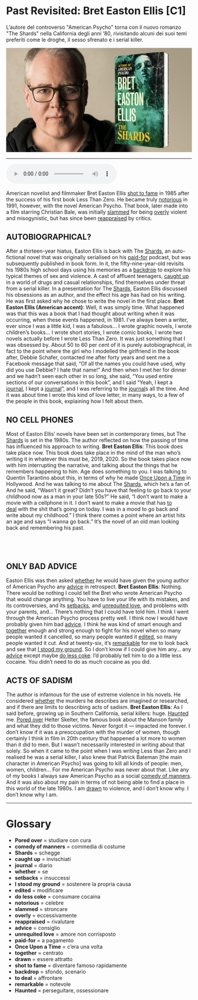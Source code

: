 # Past Revisited: Bret Easton Ellis   [C1]

L’autore del controverso "American Psycho" torna con il nuovo romanzo "The Shards" nella California degli anni ‘80, rivisitando alcuni dei suoi temi preferiti come le droghe, il sesso sfrenato e i serial killer.

![](Past%20Revisited%20Bret%20Easton%20Ellis.jpg)

--------------

<div>
<audio controls autoplay>
    <source src="https:/raw.githubusercontent.com/dartie/knowledge-base/main/English/SpeakUp/2023-09/Past%20Revisited%20Bret%20Easton%20Ellis.mp3" type="audio/mpeg">
</audio>
</div>


American novelist and filmmaker Bret Easton Ellis [shot to fame](## "diventare famoso rapidamente") in 1985 after the success of his first book Less Than Zero. He became truly [notorious](## "celebre") in 1991, however, with the novel American Psycho. That book, later made into a film starring Christian Bale, was initially [slammed](## "stroncare") for being [overly](## "eccessivamente") violent and misogynistic, but has since been [reappraised](## "rivalutare") by critics.

## AUTOBIOGRAPHICAL?
After a thirteen-year hiatus, Easton Ellis is back with The [Shards](## "schegge"), an auto-fictional novel that was originally serialised on his [paid-for](## "a pagamento") podcast, but was subsequently published in book form. In it, the fifty-nine-year-old revisits his 1980s high school days using his memories as a [backdrop](## "sfondo, scenario") to explore his typical themes of sex and violence. A cast of affluent teenagers, [caught up](## "invischiati") in a world of drugs and casual relationships, find themselves under threat from a serial killer. In a presentation for The [Shards](## "schegge"), Easton Ellis discussed his obsessions as an author, and the effect his age has had on his writing. He was first asked why he chose to write the novel in the first place.
**Bret Easton Ellis (American accent)**: Well, it was simply time. What happened was that this was a book that I had thought about writing when it was occurring, when these events happened, in 1981. I’ve always been a writer, ever since I was a little kid, I was a fabulous… I wrote graphic novels, I wrote children’s books... I wrote short stories, I wrote comic books, I wrote two novels actually before I wrote Less Than Zero. It was just something that I was obsessed by. About 50 to 60 per cent of it is purely autobiographical, in fact to the point where the girl who I modelled the girlfriend in the book after, Debbie Schafer, contacted me after forty years and sent me a Facebook message that said, “Of all the names you could have used, why did you use Debbie? I hate that name!” And then when I met her for dinner and we hadn’t seen each other in so long, she said, “You used entire sections of our conversations in this book”, and I said “Yeah, I kept a [journal](## "diario"), I kept a [journal](## "diario")”, and I was referring to the [journal](## "diario")s all the time. And it was about time I wrote this kind of love letter, in many ways, to a few of the people in this book, explaining how I felt about them.

## NO CELL PHONES
Most of Easton Ellis’ novels have been set in contemporary times, but The [Shards](## "schegge") is set in the 1980s. The author reflected on how the passing of time has influenced his approach to writing.
**Bret Easton Ellis**: This book does take place now. This book does take place in the mind of the man who’s writing it in whatever this must be, 2019, 2020. So the book takes place now with him interrupting the narrative, and talking about the things that he remembers happening to him. Age does something to you. I was talking to Quentin Tarantino about this, in terms of why he made [Once Upon a Time](## "c’era una volta") in Hollywood. And he was talking to me about The [Shards](## "schegge"), which he’s a fan of. And he said, “Wasn’t it great? Didn’t you have that feeling to go back to your childhood now as a man in your late 50s?” He said, “I don’t want to make a movie with a cellphone in it. I don’t want to make a movie that has [to deal](## "affrontare") with the shit that’s going on today. I was in a mood to go back and write about my childhood.” I think there comes a point where an artist hits an age and says “I wanna go back.” It’s the novel of an old man looking back and remembering his past.

##  

## ONLY BAD ADVICE
Easton Ellis was then asked [whether](## "se") he would have given the young author of American Psycho any [advice](## "consiglio") in retrospect.
**Bret Easton Ellis**: Nothing. There would be nothing I could tell the Bret who wrote American Psycho that would change anything. You have to live your life with its mistakes, and its controversies, and its [setbacks](## "insuccessi"), and [unrequited love](## "amore non corrisposto"), and problems with your parents, and… There’s nothing that I could have told him. I think I went through the American Psycho process pretty well. I think now I would have probably given him bad [advice](## "consiglio"). I think he was kind of smart enough and [together](## "centrato") enough and strong enough to fight for his novel when so many people wanted it cancelled, so many people wanted it [edited](## "modificare"), so many people wanted it cut. And at twenty-six, it’s [remarkable](## "notevole") for me to look back and see that [I stood my ground](## "sostenere la propria causa"). So I don’t know if I could give him any… any [advice](## "consiglio") except maybe [do less coke](## "consumare cocaina"). I’d probably tell him to do a little less cocaine. You didn’t need to do as much cocaine as you did.

## ACTS OF SADISM
The author is infamous for the use of extreme violence in his novels. He considered [whether](## "se") the murders he describes are imagined or researched, and if there are limits to describing acts of sadism.
**Bret Easton Ellis**: As I said before, growing up in Southern California, serial killers: huge. [Haunted](## "perseguitare, ossessionare") me. [Pored over](## "studiare con cura") Helter Skelter, the famous book about the Manson family and what they did to those victims. Never forgot it — impacted me forever. I don’t know if it was a preoccupation with the murder of women, though certainly I think in film in 20th century that happened a lot more to women than it did to men. But I wasn’t necessarily interested in writing about that solely. So when it came to the point when I was writing Less than Zero and I realised he was a serial killer, I also knew that Patrick Bateman [the main character in American Psycho] was going to kill all kinds of people: men, women, children… For me American Psycho was never about that. Like any of my books I always saw American Psycho as a social [comedy of manners](## "commedia di costume"). And it was also about my pain in terms of not being able to find a place in this world of the late 1980s. I am [drawn](## "essere attratto") to violence, and I don’t know why. I don’t know why I am.

--------------

<div style = "display:block; clear:both; page-break-after:always;"></div>

# Glossary
* **Pored over** = studiare con cura
* **comedy of manners** = commedia di costume
* **Shards** = schegge
* **caught up** = invischiati
* **journal** = diario
* **whether** = se
* **setbacks** = insuccessi
* **I stood my ground** = sostenere la propria causa
* **edited** = modificare
* **do less coke** = consumare cocaina
* **notorious** = celebre
* **slammed** = stroncare
* **overly** = eccessivamente
* **reappraised** = rivalutare
* **advice** = consiglio
* **unrequited love** = amore non corrisposto
* **paid-for** = a pagamento
* **Once Upon a Time** = c’era una volta
* **together** = centrato
* **drawn** = essere attratto
* **shot to fame** = diventare famoso rapidamente
* **backdrop** = sfondo, scenario
* **to deal** = affrontare
* **remarkable** = notevole
* **Haunted** = perseguitare, ossessionare
